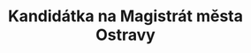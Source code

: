 ---
title: Kandidátka na Magistrát města Ostravy
uid: magistrat
leader:
  uid: andrea.hoffmannova
  age: 39
  profession: náměstkyně primátora Ostravy, vysokoškolská pedagožka
  party: Piráti
  description: 

head: # čelo kandidátky (bez leadera) / lidé kteří mají fotku a _people/jmeno.md
  - uid: rostislav.reha
    age: 49
    profession: místostarosta, IT specialista
    description: 
    party: Piráti
  - uid: david.witosz
    age: 41
    profession: místostarosta, zeměměřič
    description: 
    party: Piráti
  - uid: lukas.cernohorsky
    age: 37
    profession: solution architekt
    party: Piráti
  - uid: martina.duskova
    age: 35
    profession: sociální pedagožka
    party: Piráti
  - uid: pavlina.polaskova
    age: 34
    profession: pracovnice v kultuře
    party: Piráti
  - uid: zuzana.kolarikova
    age: 34
    profession: politická analytička
    party:
  - uid: jiri.rajnoch
    age: 33
    profession: IT konzultant, radní
    party: Piráti
  - uid: jaroslav.horejsi
    age: 39
    profession: informatik
    party: Piráti
  - uid: jakub.dedek
    age: 30
    profession: OSVČ
    party: Piráti
tail: # zbytek kandidatky
      # jedinná povinná položka je name zbytek můžete vynechat
      # věk se uvádí k poslednímu dni voleb
  - name: Ing. Petr Kopečný
    age: 38
    profession: inženýr v ropném průmyslu
    party: Piráti
  - name: Mgr. Martin Tomášek, Ph.D.
    age: 53
    profession: vysokoškolský pedagog, místostarosta
    party: Piráti
  - name: Gabriela Macečková
    age: 25
    profession: jednatelka společnosti, zastupitelka
    party: Piráti
  - name: BSc. Barbora Hopp
    age: 37
    profession: customer service specialist
    party: Piráti
  - name: Mgr. Jiří Klega
    age: 40
    profession: advokát
    party:
  - name: Jakub Šusta
    age: 39
    profession: podnikatel
    party:
  - name: doc. Mgr. Jiří Surůvka
    age: 61
    profession: vysokoškolský pedagog, výtvarný umělec
    party:
  - name: Bc. Lucie Syptáková
    age: 27
    profession: učitelka
    party:
  - name: Mgr. Eva Peterková, Ph.D.
    age: 33
    profession: akademická pracovnice
    party:
  - name: Bc. Margarita Fotopulu
    age: 26
    profession: studentka
    party:
  - name: Ing. Václav Parchaňský, Ph.D.
    age: 34
    profession: IT specialista
    party: Piráti
  - name: Mgr. Marian Babic
    age: 40
    profession: advokát
    party: Piráti
  - name: Ing. Andrea Svobodová
    age: 33
    profession: manažerka
    party:
  - name: Mgr. Simona Masaříková
    age: 40
    profession: sociální pracovnice
    party:
  - name: Bc. Jan Fišer, DiS.
    age: 31
    profession: všeobecná sestra
    party: Piráti
  - name: Stanislav Holiš
    age: 52
    profession: údržbář
    party:
  - name: Adam Piechowicz
    age: 21
    profession: student
    party:
  - name: Ing. Tomáš Lovás
    age: 33
    profession: specialista zabezpečovací techniky na železnici
    party:
  - name: JUDr. Ondřej Ručka
    age: 39
    profession: právník
    party: Piráti
  - name: Ing. Michal Breškovec
    age: 43
    profession: informatik
    party: Piráti
  - name: Aleš Okon
    age: 47
    profession: manažer
    party:
  - name: Mgr. Jan Nemček
    age: 36
    profession: spisovatel a učitel
    party:
  - name: Mgr. Barbora Vyka
    age: 35
    profession: OSVČ, marketingová specialistka
    party: Piráti
  - name: Vladan Hýl
    age: 36
    profession: redaktor zpravodajství
    party: Piráti
  - name: Bc. Adriana Fišerová, DiS.
    age: 30
    profession: diplomovaná všeobecná sestra
    party:
  - name: Martin Pasek
    age: 34
    profession: IT specialista
    party:
  - name: Aneta Polochová
    age: 36
    profession: učitelka v mateřské školce
    party:
  - name: Mgr. Zuzana Ryšková
    age: 46
    profession: speciální pedagog
    party:
  - name: Ing. Ondřej Polanský
    age: 38
    profession: OSVČ
    party: Piráti
  - name: Ing. Kateřina Smutná, Ph.D.
    age: 41
    profession: pracovník pro vědu a výzkum
    party:
  - name: Ing. Jiří Lavický
    age: 33
    profession: klientský poradce
    party:
  - name: Bc. Jan Horák
    age: 38
    profession: sociální pracovník, terapeut
    party: Piráti
  - name: Karel Krajča
    age: 38
    profession: živnostník
    party:
  - name: Bc. Aleš Vyka
    age: 34
    profession: byznys architekt v IT
    party:
  - name: Mgr. Martin Kučera
    age: 51
    profession: nakladatel
    party: Piráti
  - name: BcA. Jakub Pohl
    age: 37
    profession: pracovník v televizi
    party:
  - name: Václav Beyer
    age: 20
    profession: student
    party:
  - name: Bc. Lucie Anna Pasek
    age: 33
    profession: rodičovská dovolená, fotografka
    party:
  - name: Michal Šíma
    age: 31
    profession: marketingový specialista
    party:
  - name: Dalibor Hopp
    age: 31
    profession: OSVČ
    party:
  - name: Bc. Pavel Ryška
    age: 46
    profession: sociální pracovník
    party:
  - name: Eva Šebková
    age: 73
    profession: důchodkyně
    party:
  - name: Zuzana Kopečná
    age: 35
    profession: mateřská dovolená, prodavačka
    party:
  - name: Ing. Petr Řepka
    age: 33
    profession: software developer
    party:
  - name: Mgr. Denisa Jánská
    age: 48
    profession: akademický pracovník
    party:
---